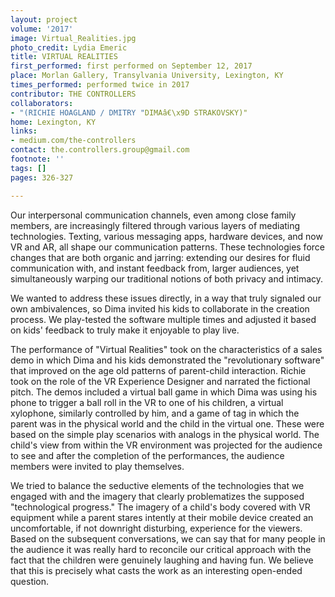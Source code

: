 ```yaml
---
layout: project
volume: '2017'
image: Virtual_Realities.jpg
photo_credit: Lydia Emeric
title: VIRTUAL REALITIES
first_performed: first performed on September 12, 2017
place: Morlan Gallery, Transylvania University, Lexington, KY
times_performed: performed twice in 2017
contributor: THE CONTROLLERS
collaborators:
- "(RICHIE HOAGLAND / DMITRY "DIMAâ€\x9D STRAKOVSKY)"
home: Lexington, KY
links:
- medium.com/the-controllers
contact: the.controllers.group@gmail.com
footnote: ''
tags: []
pages: 326-327

---
```


Our interpersonal communication channels, even among close family members, are increasingly filtered through various layers of mediating technologies. Texting, various messaging apps, hardware devices, and now VR and AR, all shape our communication patterns. These technologies force changes that are both organic and jarring: extending our desires for fluid communication with, and instant feedback from, larger audiences, yet simultaneously warping our traditional notions of both privacy and intimacy.

We wanted to address these issues directly, in a way that truly signaled our own ambivalences, so Dima invited his kids to collaborate in the creation process. We play-tested the software multiple times and adjusted it based on kids' feedback to truly make it enjoyable to play live.

The performance of "Virtual Realities" took on the characteristics of a sales demo in which Dima and his kids demonstrated the "revolutionary software" that improved on the age old patterns of parent-child interaction. Richie took on the role of the VR Experience Designer and narrated the fictional pitch. The demos included a virtual ball game in which Dima was using his phone to trigger a ball roll in the VR to one of his children, a virtual xylophone, similarly controlled by him, and a game of tag in which the parent was in the physical world and the child in the virtual one. These were based on the simple play scenarios with analogs in the physical world. The child's view from within the VR environment was projected for the audience to see and after the completion of the performances, the audience members were invited to play themselves.

We tried to balance the seductive elements of the technologies that we engaged with and the imagery that clearly problematizes the supposed "technological progress." The imagery of a child's body covered with VR equipment while a parent stares intently at their mobile device created an uncomfortable, if not downright disturbing, experience for the viewers. Based on the subsequent conversations, we can say that for many people in the audience it was really hard to reconcile our critical approach with the fact that the children were genuinely laughing and having fun. We believe that this is precisely what casts the work as an interesting open-ended question.
